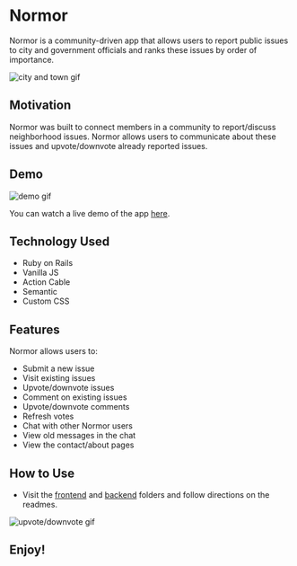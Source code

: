 # Normor

Normor is a community-driven app that allows users to report public issues to city and government officials and ranks these issues by order of importance.

![city and town gif](https://media.giphy.com/media/3ohzdZMBNxjIgS1jVe/giphy.gif)

## Motivation

Normor was built to connect members in a community to report/discuss neighborhood issues. Normor allows users to communicate about these issues and upvote/downvote already reported issues. 

## Demo
![demo gif](https://media.giphy.com/media/cmCQR2NAXHMx2lQHhx/giphy.gif)

You can watch a live demo of the app [here](https://www.youtube.com/watch?v=rTbQzWDsOKw).

## Technology Used
* Ruby on Rails
* Vanilla JS
* Action Cable
* Semantic
* Custom CSS

## Features
Normor allows users to:
* Submit a new issue
* Visit existing issues
* Upvote/downvote issues
* Comment on existing issues
* Upvote/downvote comments
* Refresh votes
* Chat with other Normor users  
* View old messages in the chat
* View the contact/about pages

## How to Use
* Visit the [frontend](https://github.com/danasevcik/normor/tree/master/frontend) and [backend](https://github.com/danasevcik/normor/tree/master/backend) folders and follow directions on the readmes. 

![upvote/downvote gif](https://media.giphy.com/media/uU4kmsEIUwBTq/giphy.gif)

## Enjoy!
